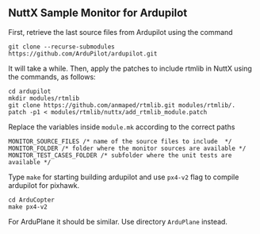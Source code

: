 ## NuttX Sample Monitor for Ardupilot

First, retrieve the last source files from Ardupilot using the command

```
git clone --recurse-submodules https://github.com/ArduPilot/ardupilot.git
```
It will take a while. Then, apply the patches to include rtmlib in NuttX using the commands, as follows:
```
cd ardupilot
mkdir modules/rtmlib
git clone https://github.com/anmaped/rtmlib.git modules/rtmlib/.
patch -p1 < modules/rtmlib/nuttx/add_rtmlib_module.patch
```

Replace the variables inside `module.mk` according to the correct paths
```
MONITOR_SOURCE_FILES /* name of the source files to include  */
MONITOR_FOLDER /* folder where the monitor sources are available */
MONITOR_TEST_CASES_FOLDER /* subfolder where the unit tests are available */
```

Type `make` for starting building ardupilot and use `px4-v2` flag to compile ardupilot for pixhawk.
```
cd ArduCopter
make px4-v2
```

For ArduPlane it should be similar. Use directory `ArduPlane` instead.
